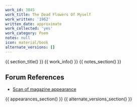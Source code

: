 ```yaml
---
work_id: 3045
work_title: The Dead Flowers Of Myself
work_written: '1962'
written_date: approximate
work_collected: 'yes'
work_category: Poem
notes: null
icon: material/book
alternate_versions: []
---
```


{{ section_title() }}
{{ work_info() }}
{{ notes_section() }}
## Forum References
- [Scan of magazine appearance](https://bukowskiforum.com/threads/northwest-review-fall-1962.11049/)

{{ appearances_section() }}
{{ alternate_versions_section() }}